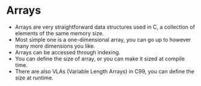 # Arrays

- Arrays are very straightforward data structures used in C, a collection of elements of the same memory size.
- Most simple one is a one-dimensional array, you can go up to however many more dimensions you like.
- Arrays can be accessed through indexing.
- You can define the size of array, or you can make it sized at compile time.
- There are also VLAs (Variable Length Arrays) in C99, you can define the size at runtime.